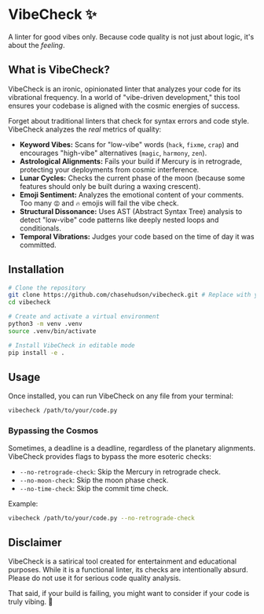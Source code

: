 # VibeCheck ✨

A linter for good vibes only. Because code quality is not just about logic, it's about the *feeling*.

## What is VibeCheck?

VibeCheck is an ironic, opinionated linter that analyzes your code for its vibrational frequency. In a world of "vibe-driven development," this tool ensures your codebase is aligned with the cosmic energies of success.

Forget about traditional linters that check for syntax errors and code style. VibeCheck analyzes the *real* metrics of quality:

- **Keyword Vibes:** Scans for "low-vibe" words (`hack`, `fixme`, `crap`) and encourages "high-vibe" alternatives (`magic`, `harmony`, `zen`).
- **Astrological Alignments:** Fails your build if Mercury is in retrograde, protecting your deployments from cosmic interference.
- **Lunar Cycles:** Checks the current phase of the moon (because some features should only be built during a waxing crescent).
- **Emoji Sentiment:** Analyzes the emotional content of your comments. Too many `😡` and `🔥` emojis will fail the vibe check.
- **Structural Dissonance:** Uses AST (Abstract Syntax Tree) analysis to detect "low-vibe" code patterns like deeply nested loops and conditionals.
- **Temporal Vibrations:** Judges your code based on the time of day it was committed.

## Installation

```bash
# Clone the repository
git clone https://github.com/chasehudson/vibecheck.git # Replace with your repo URL
cd vibecheck

# Create and activate a virtual environment
python3 -m venv .venv
source .venv/bin/activate

# Install VibeCheck in editable mode
pip install -e .
```

## Usage

Once installed, you can run VibeCheck on any file from your terminal:

```bash
vibecheck /path/to/your/code.py
```

### Bypassing the Cosmos

Sometimes, a deadline is a deadline, regardless of the planetary alignments. VibeCheck provides flags to bypass the more esoteric checks:

- `--no-retrograde-check`: Skip the Mercury in retrograde check.
- `--no-moon-check`: Skip the moon phase check.
- `--no-time-check`: Skip the commit time check.

Example:

```bash
vibecheck /path/to/your/code.py --no-retrograde-check
```

## Disclaimer

VibeCheck is a satirical tool created for entertainment and educational purposes. While it is a functional linter, its checks are intentionally absurd. Please do not use it for serious code quality analysis.

That said, if your build is failing, you might want to consider if your code is truly vibing. 🧘